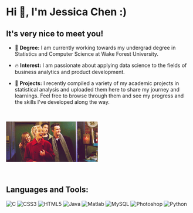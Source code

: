# Hi 👋, I'm Jessica Chen :)

## It's very nice to meet you!

- 🌟 **Degree:** I am currently working towards my undergrad degree in Statistics and Computer Science at Wake Forest University.

- 🔥 **Interest:** I am passionate about applying data science to the fields of business analytics and product development.

- 📘 **Projects:** I recently compiled a variety of my academic projects in statistical analysis and uploaded them here to share my journey and learnings. Feel free to browse through them and see my progress and the skills I've developed along the way.



<br>

<p align="left">
  <img src="42b.gif" width="250" alt="Meme GIF"/>
</p>

<br>



## Languages and Tools:
<p>
  <img src="https://img.shields.io/badge/C-%2300599C.svg?&style=for-the-badge&logo=c&logoColor=white" alt="C"/>
  <img src="https://img.shields.io/badge/CSS3-%231572B6.svg?&style=for-the-badge&logo=css3&logoColor=white" alt="CSS3"/>
  <img src="https://img.shields.io/badge/HTML5-%23E34F26.svg?&style=for-the-badge&logo=html5&logoColor=white" alt="HTML5"/>
  <img src="https://img.shields.io/badge/Java-%23007396.svg?&style=for-the-badge&logo=java&logoColor=white" alt="Java"/>
  <img src="https://img.shields.io/badge/Matlab-%23E34A86.svg?&style=for-the-badge&logo=matlab&logoColor=white" alt="Matlab"/>
  <img src="https://img.shields.io/badge/MySQL-%2300f.svg?&style=for-the-badge&logo=mysql&logoColor=white" alt="MySQL"/>
  <img src="https://img.shields.io/badge/Photoshop-%2331A8FF.svg?&style=for-the-badge&logo=adobephotoshop&logoColor=white" alt="Photoshop"/>
  <img src="https://img.shields.io/badge/Python-%233776AB.svg?&style=for-the-badge&logo=python&logoColor=white" alt="Python"/>
</p>

